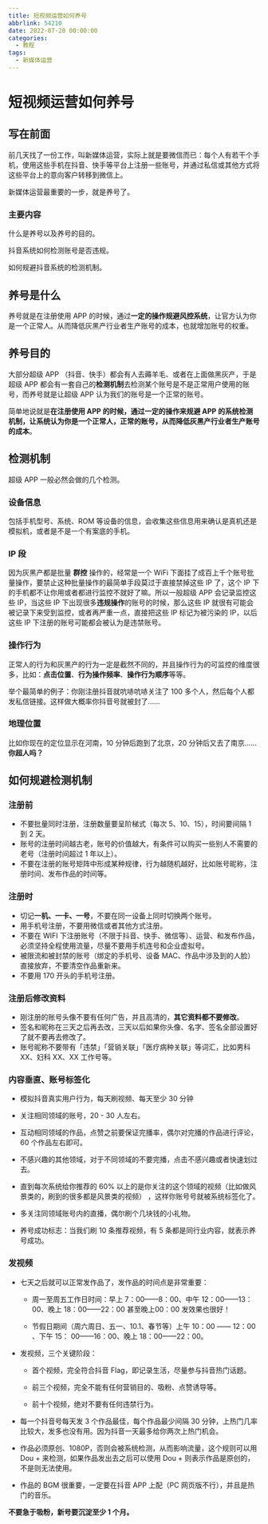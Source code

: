```yaml
---
title: 短视频运营如何养号
abbrlink: 54210
date: 2022-07-20 00:00:00
categories:
  - 教程
tags:
  - 新媒体运营
---
```


# 短视频运营如何养号

## 写在前面

前几天找了一份工作，叫新媒体运营，实际上就是要微信而已：每个人有若干个手机，使用这些手机在抖音、快手等平台上注册一些账号，并通过私信或其他方式将这些平台上的意向客户转移到微信上。

新媒体运营最重要的一步，就是养号了。

### 主要内容

什么是养号以及养号的目的。

抖音系统如何检测账号是否违规。

如何规避抖音系统的检测机制。

## 养号是什么

养号就是在注册使用 APP 的时候，通过**一定的操作规避风控系统**，让官方认为你是一个正常人。从而降低灰黑产行业者生产账号的成本，也就增加账号的权重。

## 养号目的

大部分超级 APP （抖音、快手）都会有人去薅羊毛、或者在上面做黑灰产，于是超级 APP 都会有一套自己的**检测机制**去检测某个账号是不是正常用户使用的账号，而养号就是让超级 APP 认为我们的账号是一个正常的账号。

简单地说就是**在注册使用 APP 的时候，通过一定的操作来规避 APP 的系统检测机制，让系统认为你是一个正常人，正常的账号，从而降低灰黑产行业者生产账号的成本**。

## 检测机制

超级 APP 一般必然会做的几个检测。

### 设备信息

包括手机型号、系统、ROM 等设备的信息，会收集这些信息用来确认是真机还是模拟机，或者是不是一个有案底的手机。

### IP 段

因为灰黑产都是批量 **群控** 操作的，经常是一个 WiFi 下面挂了成百上千个账号批量操作，要禁止这种批量操作的最简单手段莫过于直接禁掉这些 IP 了，这个 IP 下的手机都不让你用或者都进行监控不就好了嘛。所以一般超级 APP 会记录监控这些 IP，当这些 IP 下出现很多**违规操作**的账号的时候，那么这些 IP 就很有可能会被记录下来受到监控，或者再严重一点，直接把这些 IP 标记为被污染的 IP，以后这些 IP 下注册的账号可能都会被认为是违禁账号。

### 操作行为

正常人的行为和灰黑产的行为一定是截然不同的，并且操作行为的可监控的维度很多，比如：**点击位置**、**行为操作频率**、**操作行为顺序**等等。

举个最简单的例子：你刚注册抖音就吭哧吭哧关注了 100 多个人，然后每个人都发私信链接。这样做大概率你抖音号就被封了......

### 地理位置

比如你现在的定位显示在河南，10 分钟后跑到了北京，20 分钟后又去了南京......**你超人吗？**

## 如何规避检测机制

### 注册前

- 不要批量同时注册，注册数量要呈阶梯式（每次 5、10、15），时间要间隔 1 到 2 天。
- 账号的注册时间越古老，账号的价值越大，有条件可以购买一些别人不需要的老号（注册时间超过 1 年以上）。
- 不要在注册的账号矩阵中形成某种规律，行为越随机越好，比如账号昵称，注册时间、发布作品的时间等。

### 注册时

- 切记**一机、一卡、一号**，不要在同一设备上同时切换两个账号。
- 用手机号注册，不要用微信或者其他方式注册。
- 不要在 WIFI 下注册账号（不限于抖音、快手、微信等）、运营、和发布作品，必须坚持全程使用流量，尽量不要用手机连号和企业虚拟号。
- 被限流和被封禁的账号（绑定的手机号、设备 MAC、作品中涉及到的人脸）直接放弃，不要清空作品重新来。
- 不要用 170 开头的手机号注册。

### 注册后修改资料

- 刚注册的账号头像不要有任何广告，并且高清的，**其它资料都不要修改**。
- 签名和昵称在三天之后再去改，三天以后如果你头像、名字、签名全部设置好了就不要再去修改了。 
- 账号昵称不要带有「违禁」「营销关联」「医疗病种关联」等词汇，比如男科 XX、妇科 XX、XX 工作号等。

### 内容垂直、账号标签化

- 模拟抖音真实用户行为，每天刷视频、每天至少 30 分钟

- 关注相同领域的账号，20 - 30 人左右。
- 互动相同领域的作品，点赞之前要保证完播率，偶尔对完播的作品进行评论， 60 个作品左右即可。
- 不感兴趣的其他领域，对于不同领域的不要完播，点击不感兴趣或者快速划过去。
- 直到每次系统给你推荐的 60% 以上的是你关注的这个领域的视频（比如做风景类的，刷到的很多都是风景类的视频） ，这样你账号号就被系统标签化了。
- 多关注同领域账号内的直播，偶尔刷个几块钱的小礼物。
- 养号成功标志：当我们刷 10 条推荐视频，有 5 条都是同行业内容，就表示养号成功。

### 发视频

- 七天之后就可以正常发作品了，发作品的时间点是非常重要：

  - 周一至周五工作日时间：早上 7：00——8：00、中午 12：00——13：00、晚上 18：00——22：00 甚至晚上00：00 发效果也很好！


  - 节假日期间（周六周日、五一、10.1、春节等）上午 10：00 —— 12：00 、下午 15： 00——16：00、晚上 18：00——22：00。
- 发视频，三个关键阶段：

  - 首个视频，完全符合抖音 Flag，即记录生活，尽量参与抖音热门话题。

  - 前三个视频，完全不能有任何营销目的、吸粉、点赞诱导等。

  - 前十个视频，绝对不要有任何违禁行为。
- 每一个抖音号每天发 3 个作品最佳，每个作品最少间隔 30 分钟，上热门几率比较大，发多也没有用。因为抖音一天最多给你两次上热门机会。
- 作品必须原创、1080P，否则会被系统检测，从而影响流量，这个规则可以用 Dou + 来检测，如果作品发出去之后可以使用 Dou +  则表示作品是原创的，不是则无法使用。
- 作品的 BGM 很重要，一定要在抖音 APP 上配（PC 网页版不行），并且是热门的音乐。

**不要急于吸粉，新号要沉淀至少 1 个月。**

